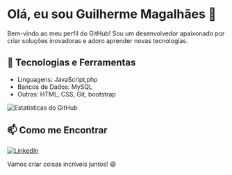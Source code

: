 # Olá, eu sou Guilherme Magalhães 👋

Bem-vindo ao meu perfil do GitHub! Sou um desenvolvedor apaixonado por criar soluções inovadoras e adoro aprender novas tecnologias.

## 🚀 Tecnologias e Ferramentas

- Linguagens: JavaScript,php
- Bancos de Dados:  MySQL
- Outras: HTML, CSS, Git, bootstrap


![Estatísticas do GitHub](https://github-readme-stats.vercel.app/api?username=bymagalhaes&show_icons=true&theme=radical)

## 📫 Como me Encontrar



[![LinkedIn](https://img.shields.io/badge/LinkedIn-Connect-blue?style=flat-square&logo=linkedin)](https://www.linkedin.com/in/devmagalhaes/)



Vamos criar coisas incríveis juntos! 😄
